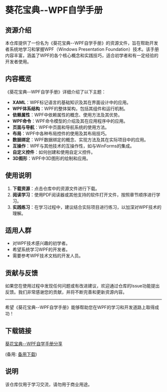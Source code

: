 # 葵花宝典--WPF自学手册

## 资源介绍

本仓库提供了一份名为《葵花宝典--WPF自学手册》的资源文件，旨在帮助开发者系统地学习和掌握WPF（Windows Presentation Foundation）技术。该手册内容丰富，涵盖了WPF的各个核心概念和实践技巧，适合初学者和有一定经验的开发者使用。

## 内容概览

《葵花宝典--WPF自学手册》详细介绍了以下主题：

- **XAML**：WPF标记语言的基础知识及其在界面设计中的应用。
- **WPF体系结构**：WPF的整体架构，包括其组件和运行机制。
- **依赖属性**：WPF中依赖属性的概念、使用方法及其优势。
- **WPF命令**：WPF命令模型的介绍及其在应用程序中的应用。
- **页面与导航**：WPF中页面和导航系统的使用方法。
- **布局**：WPF中各种布局控件的使用及其布局技巧。
- **数据绑定**：WPF数据绑定的概念、实现方法及其在实际项目中的应用。
- **互操作**：WPF与其他技术的互操作性，如与WinForms的集成。
- **自定义控件**：如何创建和使用自定义控件。
- **3D图形**：WPF中3D图形的绘制和应用。

## 使用说明

1. **下载资源**：点击仓库中的资源文件进行下载。
2. **阅读学习**：使用PDF阅读器或其他支持的软件打开文件，按照章节顺序进行学习。
3. **实践练习**：在学习过程中，建议结合实际项目进行练习，以加深对WPF技术的理解。

## 适用人群

- 对WPF技术感兴趣的初学者。
- 希望系统学习WPF的开发者。
- 需要参考WPF技术文档的开发人员。

## 贡献与反馈

如果您在使用过程中发现任何问题或有改进建议，欢迎通过仓库的Issue功能提出反馈。我们非常感谢您的贡献，并将不断完善和更新资源内容。

---

希望《葵花宝典--WPF自学手册》能够帮助您在WPF的学习和开发道路上取得成功！

## 下载链接
[葵花宝典--WPF自学手册分享](https://pan.quark.cn/s/2cdfb88db2f7) 

(备用: [备用下载](https://pan.baidu.com/s/1FVCiguIHZTCLkX2daAFQZQ?pwd=1234))

## 说明

该仓库仅用于学习交流，请勿用于商业用途。

